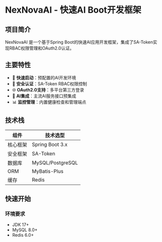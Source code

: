 # NexNovaAI - 快速AI Boot开发框架
## 项目简介
NexNovaAI 是一个基于Spring Boot的快速AI应用开发框架，集成了SA-Token实现RBAC权限管理和OAuth2.0认证。

## 主要特性
- 🚀 **快速启动**：预配置的AI开发环境
- 🔐 **安全认证**：SA-Token RBAC权限控制
- 🌐 **OAuth2.0支持**：多平台第三方登录
- 🤖 **AI集成**：主流AI服务接口预集成
- 📊 **监控管理**：内置健康检查和管理端点

## 技术栈
| 组件        | 技术选型                 |
|-------------|--------------------------|
| 核心框架    | Spring Boot 3.x          |
| 安全框架    | SA-Token                 |
| 数据库      | MySQL/PostgreSQL         |
| ORM         | MyBatis-Plus             |
| 缓存        | Redis                    |

## 快速开始
### 环境要求
- JDK 17+
- MySQL 8.0+
- Redis 6.0+
